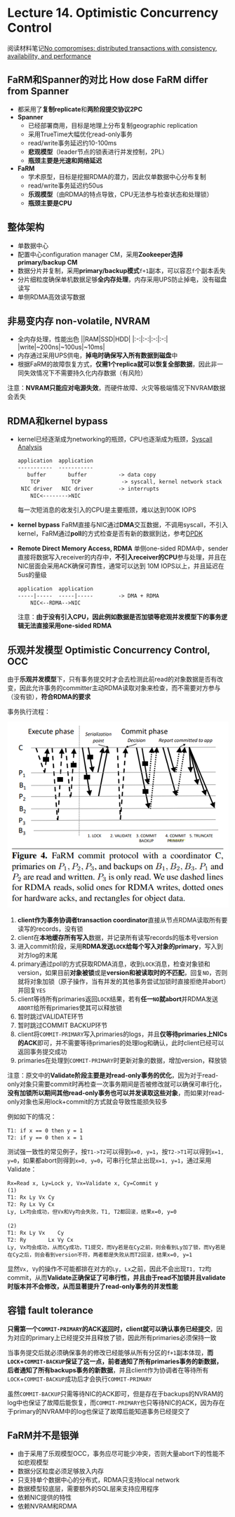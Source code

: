 # Lecture 14. Optimistic Concurrency Control

阅读材料笔记[No compromises: distributed transactions with consistency, availability, and performance](FaRM.md)

## FaRM和Spanner的对比 How dose FaRM differ from Spanner

- 都采用了**复制replicate**和**两阶段提交协议2PC**
- **Spanner**
  - 已经部署商用，目标是地理上分布复制geographic replication
  - 采用TrueTime大幅优化read-only事务
  - read/write事务延迟约10-100ms
  - **悲观模型**（leader节点的锁表进行并发控制，2PL）
  - **瓶颈主要是光速和网络延迟**
- **FaRM**
  - 学术原型，目标是挖掘RDMA的潜力，因此仅单数据中心分布复制
  - read/write事务延迟约50us
  - **乐观模型**（由RDMA的特点导致，CPU无法参与检查状态和处理锁）
  - **瓶颈主要是CPU**

## 整体架构

- 单数据中心
- 配置中心configuration manager CM，采用**Zookeeper选择primary/backup CM**
- 数据分片并复制，采用**primary/backup模式**`f+1`副本，可以容忍`f`个副本丢失
- 分片细粒度确保单机数据足够**全内存处理**，内存采用UPS防止掉电，没有磁盘读写
- 单侧RDMA高效读写数据

## 非易变内存 non-volatile, NVRAM

- 全内存处理，性能出色
    ||RAM|SSD|HDD|
    |:-:|:-:|:-:|:-:|
    |write|~200ns|~100us|~10ms|
- 内存通过采用UPS供电，**掉电时确保写入所有数据到磁盘**中
- 根据FaRM的故障恢复方式，**仅需1个replica就可以恢复全部数据**，因此非一同失效情况下不需要持久化内存数据（有风险）

注意：**NVRAM只能应对电源失效**，而硬件故障、火灾等极端情况下NVRAM数据会丢失

## RDMA和kernel bypass

- kernel已经逐渐成为networking的瓶颈，CPU也逐渐成为瓶颈，[Syscall Analysis](https://github.com/JasonYuchen/notes/blob/master/papers/2019_SOSP_Syscall.md)

    ```text
    application  application
    -----------  -----------
       buffer       buffer          -> data copy
        TCP          TCP             -> syscall, kernel network stack
     NIC driver   NIC driver        -> interrupts
        NIC<-------->NIC
    ```

    每一次短消息的收发引入的CPU是主要瓶颈，难以达到100K IOPS

- **kernel bypass**
  FaRM直接与NIC通过**DMA**交互数据，不调用syscall，不引入kernel，FaRM通过**poll**的方式检查是否有新的数据到达，参考[DPDK](https://www.dpdk.org/)
- **Remote Direct Memory Access, RDMA**
  单侧one-sided RDMA中，sender直接将数据写入receiver的内存中，**不引入receiver的CPU**参与处理，并且在NIC层面会采用ACK确保可靠性，通常可以达到 10M IOPS以上，并且延迟在5us的量级

    ```text
    application  application
    -----|-----  -----|-----        -> DMA + RDMA
        NIC<--RDMA-->NIC
    ```

  注意：**由于没有引入CPU，因此例如数据是否加锁等悲观并发模型下的事务逻辑无法直接采用one-sided RDMA**

## 乐观并发模型 Optimistic Concurrency Control, OCC

由于**乐观并发模型**下，只有事务提交时才会去检测此前read的对象数据是否有改变，因此允许事务的committer主动RDMA读取对象来检查，而不需要对方参与（没有锁），**符合RDMA的要求**

事务执行流程：

![FARM3](images/FARM3.png)

1. **client作为事务协调者transaction coordinator**直接从节点RDMA读取所有要读写的records，没有锁
2. client在**本地缓存所有写入**数据，并记录所有读写records的版本号version
3. 进入commit阶段，采用**RDMA发送`LOCK`给每个写入对象的primary**，写入到对方log的末尾
4. primary通过poll的方式获取RDMA消息，收到`LOCK`消息，检查对象锁和version，如果目前**对象被锁**或是**version和被读取时的不匹配**，回复`NO`，否则就将对象加锁（原子操作，当有并发的其他事务尝试加锁时直接拒绝并abort）并回复`YES`
5. client等待所有primaries返回`LOCK`结果，若有**任一`NO`就abort**并RDMA发送`ABORT`给所有primaries使其可以释放锁
6. 暂时跳过VALIDATE环节
7. 暂时跳过COMMIT BACKUP环节
8. client将`COMMIT-PRIMARY`写入primaries的logs，并且**仅等待primaries上NICs的ACK**即可，并不需要等待primaries的处理log和确认，此时client已经可以返回事务提交成功
9. primaries在处理到`COMMIT-PRIMARY`时更新对象的数据，增加version，释放锁

注意：原文中的**Validate阶段主要是对read-only事务的优化**，因为对于read-only对象只需要commit时再检查一次事务期间是否被修改就可以确保可串行化，**没有加锁所以期间其他read-only事务也可以并发读取这些对象**，而如果对read-only对象也采用lock+commit的方式就会导致性能损失较多

例如如下的情况：

```text
T1: if x == 0 then y = 1
T2: if y == 0 then x = 1
```

测试强一致性的常见例子，按`T1->T2`可以得到`x=0, y=1`，按`T2->T1`可以得到`x=1, y=0`，如果都abort则得到`x=0, y=0`，可串行化禁止出现`x=1, y=1`，通过采用Validate：

```text
Rx=Read x, Ly=Lock y, Vx=Validate x, Cy=Commit y
(1)
T1: Rx Ly Vx Cy
T2: Ry Lx Vy Cx
Ly, Lx均会成功，但Vx和Vy均会失败，T1, T2都回滚，结果x=0, y=0

(2)
T1: Rx Ly Vx    Cy
T2: Ry       Lx Vy Cx
Ly, Vx均会成功，从而Cy成功，T1提交，而Vy若是在Cy之前，则会看到Ly加了锁，而Vy若是在Cy之后，则会看到version不符，两者都是失败从而T2回滚，结果x=0, y=1
```

显然`Vx, Vy`的操作不可能都排在对方的`Ly, Lx`之前，因此不会出现`T1, T2`均commit，从而**Validate正确保证了可串行性，并且由于read不加锁并且validate时版本并不会修改，从而显著提升了read-only事务的并发性能**

## 容错 fault tolerance

**只需第一个`COMMIT-PRIMARY`的ACK返回时，client就可以确认事务已经提交**，因为对应的primary上已经提交并且释放了锁，因此所有primaries必须保持一致

当事务提交后就必须确保事务的修改已经能够从所有分区的`f+1`副本体现，**而`LOCK`+`COMMIT-BACKUP`保证了这一点，前者通知了所有primaries事务的新数据，后者通知了所有backups事务的新数据**，并且client作为协调者在等待所有`LOCK`+`COMMIT-BACKUP`成功后才会执行`COMMIT-PRIMARY`

虽然`COMMIT-BACKUP`只需等待NIC的ACK即可，但是存在于backups的NVRAM的log中也保证了故障后能恢复，而`COMMIT-PRIMARY`也只等待NIC的ACK，因为存在于primary的NVRAM中的log也保证了故障后能知道事务已经提交了

## FaRM并不是银弹

- 由于采用了乐观模型OCC，事务应尽可能少冲突，否则大量abort下的性能不如悲观模型
- 数据分区粒度必须足够放入内存
- 只支持单个数据中心的分布式，RDMA只支持local network
- 数据模型较底层，需要额外的SQL层来支持应用程序
- 依赖NIC提供的特性
- 依赖NVRAM和RDMA
